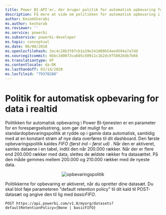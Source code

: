 ```yaml
---
title: Power BI-API'er, der bruger politik for automatisk opbevaring for data i realtid
description: Få mere at vide om politikken for automatisk opbevaring i Power BI-tjenesten
author: KesemSharabi
ms.author: kesharab
ms.reviewer: ''
ms.service: powerbi
ms.subservice: powerbi-developer
ms.topic: conceptual
ms.date: 06/08/2018
ms.openlocfilehash: 3ac4c28b3f07cb1a19e241089b54ee4594a7a7dd
ms.sourcegitcommit: 6bbc3d0073ca605c50911c162dc9f58926db7b66
ms.translationtype: HT
ms.contentlocale: da-DK
ms.lasthandoff: 03/14/2020
ms.locfileid: "79378288"
---
```

# <a name="automatic-retention-policy-for-real-time-data"></a>Politik for automatisk opbevaring for data i realtid

Politikken for automatisk opbevaring i Power BI-tjenesten er en parameter for en forespørgselsstreng, som gør det muligt for en standardopbevaringspolitik at rydde op i gamle data automatisk, samtidig med at en konstant strøm af nye data overføres til dit dashboard. Den første opbevaringspolitik kaldes *FIFO (først ind – først ud)* . Når den er aktiveret, samles dataene i en tabel, indtil den når 200.000 rækker. Når der er flere end 200.000 rækker med data, slettes de ældste rækker fra datasættet. På den måde gemmes mellem 200.000 og 210.000 rækker med de nyeste data.  
  
<center>

![opbevaringspolitik](media/api-Automatic-retention-policy-for-real-time-data/retention-policy.png) 

</center>

Politikkerne for opbevaring er aktiveret, når du opretter dine datasæt. Du skal blot føje parameteren "default retention policy" til dit kald til POST-datasæt og angive den til lig med *basicFIFO*.  
  
    POST https://api.powerbi.com/v1.0/myorg/datasets?defaultRetentionPolicy={None | basicFIFO}